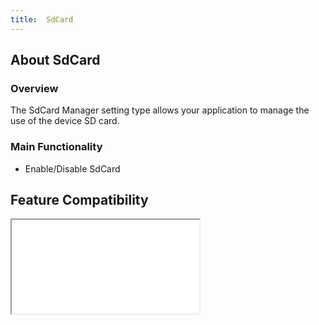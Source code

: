 ```yaml
---
title:  SdCard
---
```


## About SdCard

### Overview

The SdCard Manager setting type allows your application to manage the use of the device SD card.

### Main Functionality

* Enable/Disable SdCard


## Feature Compatibility
<iframe src="compare.html#mx=4.3&csp=SdCardMgr&os=All&embed=true"></iframe> 

